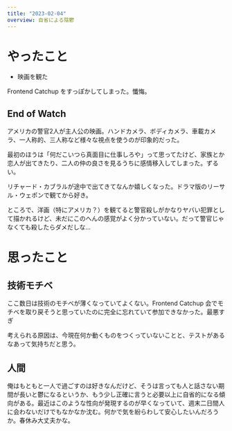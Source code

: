 ```yaml
---
title: "2023-02-04"
overview: 自省による陰鬱
---
```


# やったこと

- 映画を観た

Frontend Catchup をすっぽかしてしまった。懺悔。

## End of Watch

アメリカの警官2人が主人公の映画。ハンドカメラ、ボディカメラ、車載カメラ、一人称的、三人称など様々な視点を使うのが印象的だった。

最初のほうは「何だこいつら真面目に仕事しろや」って思ってたけど、家族とか恋人が出てきたり、二人の仲の良さを見るうちに感情移入してしまった。ずるい。

リチャード・カブラルが途中で出てきてなんか嬉しくなった。ドラマ版のリーサル・ウェポンで観てから好き。

ところで、洋画（特にアメリカ？）を観てると警官殺しがかなりヤバい犯罪として描かれるけど、未だにこのへんの感覚がよく分かっていない。だって警官じゃなくても殺したらダメだしな...

# 思ったこと

## 技術モチベ

ここ数日は技術のモチベが薄くなっていてよくない。Frontend Catchup
会でモチベを取り戻そうと思っていたのに完全に忘れていて参加できなかった。最悪すぎ

考えられる原因は、今現在何か動くものをつくっていないことと、テストがあるなあって気持ちだと思う。

## 人間

俺はもともと一人で過ごすのは好きなんだけど、そうは言っても人と話さない期間が長いと鬱になるというか、もう少し正確に言うと必要以上に自省的になる傾向がある。最近はこのような性向が発現するのが早くなっていて、週末二日間人に会わないだけでもなかなか沈む。何かで気を紛らわして安心したいんだろうか。春休み大丈夫かな。
